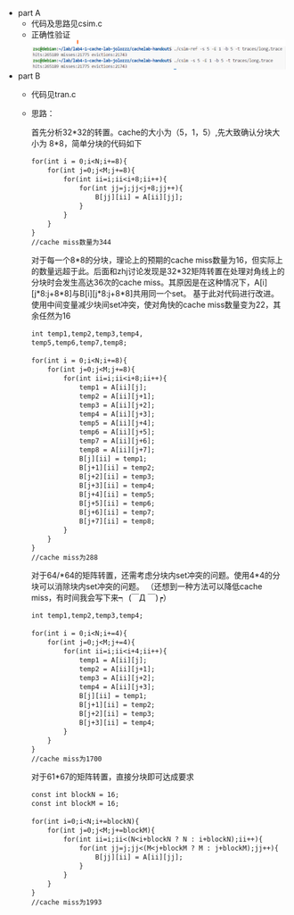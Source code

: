 - part A
  - 代码及思路见csim.c
  - 正确性验证
    <img src="./csim验证long.trace.png">
- part B
  - 代码见tran.c
  - 思路：
      
    首先分析32\*32的转置。cache的大小为（5，1，5）,先大致确认分块大小为 8\*8，简单分块的代码如下
    ```
    for(int i = 0;i<N;i+=8){
        for(int j=0;j<M;j+=8){
            for(int ii=i;ii<i+8;ii++){
                for(int jj=j;jj<j+8;jj++){
                    B[jj][ii] = A[ii][jj];
                }
            }
        }
    }
    //cache miss数量为344
    ```
    对于每一个8\*8的分块，理论上的预期的cache miss数量为16，但实际上的数量远超于此。后面和zhj讨论发现是32\*32矩阵转置在处理对角线上的分块时会发生高达36次的cache miss。其原因是在这种情况下，A[i][j\*8:j+8\*8]与B[i][j\*8:j+8\*8]共用同一个set。
    基于此对代码进行改进。
    使用中间变量减少块间set冲突，使对角快的cache miss数量变为22，其余任然为16
    ```
    int temp1,temp2,temp3,temp4,
    temp5,temp6,temp7,temp8;

    for(int i = 0;i<N;i+=8){
        for(int j=0;j<M;j+=8){
            for(int ii=i;ii<i+8;ii++){
                temp1 = A[ii][j];
                temp2 = A[ii][j+1];
                temp3 = A[ii][j+2];
                temp4 = A[ii][j+3];
                temp5 = A[ii][j+4];
                temp6 = A[ii][j+5];
                temp7 = A[ii][j+6];
                temp8 = A[ii][j+7];
                B[j][ii] = temp1;
                B[j+1][ii] = temp2;
                B[j+2][ii] = temp3;
                B[j+3][ii] = temp4;
                B[j+4][ii] = temp5;
                B[j+5][ii] = temp6;
                B[j+6][ii] = temp7;
                B[j+7][ii] = temp8;
            }
        }
    } 
    //cache miss为288
    ```

    对于64/*64的矩阵转置，还需考虑分块内set冲突的问题。使用4\*4的分块可以消除块内set冲突的问题。
    （还想到一种方法可以降低cache miss，有时间我会写下来┑ (￣Д ￣)┍）
    ```
    int temp1,temp2,temp3,temp4;

    for(int i = 0;i<N;i+=4){
        for(int j=0;j<M;j+=4){
            for(int ii=i;ii<i+4;ii++){
                temp1 = A[ii][j];
                temp2 = A[ii][j+1];
                temp3 = A[ii][j+2];
                temp4 = A[ii][j+3];
                B[j][ii] = temp1;
                B[j+1][ii] = temp2;
                B[j+2][ii] = temp3;
                B[j+3][ii] = temp4;
            }
        }
    }
    //cache miss为1700
    ```

    对于61\*67的矩阵转置，直接分块即可达成要求
    ```
    const int blockN = 16;
    const int blockM = 16;

    for(int i=0;i<N;i+=blockN){
        for(int j=0;j<M;j+=blockM){
            for(int ii=i;ii<(N<i+blockN ? N : i+blockN);ii++){
                for(int jj=j;jj<(M<j+blockM ? M : j+blockM);jj++){
                    B[jj][ii] = A[ii][jj];
                }
            }
        }
    }
    //cache miss为1993
    ```
